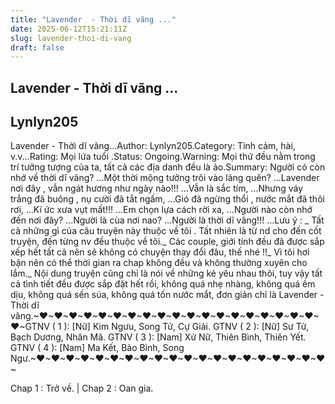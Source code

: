 ```yaml
---
title: "Lavender  - Thời dĩ vãng ..."
date: 2025-06-12T15:21:11Z
slug: lavender-thoi-di-vang
draft: false
---
```


## Lavender  - Thời dĩ vãng ...

## Lynlyn205

Lavender - Thời dĩ vãng...Author: Lynlyn205.Category: Tình cảm, hài, v.v...Rating: Mọi lứa tuổi .Status: Ongoing.Warning: Mọi thứ đều nằm trong trí tưởng tượng của ta, tất cả các địa danh đều là ảo.Summary: Người có còn nhớ về thời dĩ vãng? ...Một thời mộng tưởng trôi vào lãng quên? ...Lavender nơi đây , vẫn ngát hương như ngày nào!!! ...Vẫn là sắc tím, ...Nhưng váy trắng đã buông , nụ cười đã tắt ngấm, ...Gió đã ngừng thổi , nước mắt đã thôi rơi, ...Kí ức xưa vụt mất!!! ...Em chọn lựa cách rời xa, ...Người nào còn nhớ đến nơi đây? ...Người là cùa nơi nao? ...Người là thời dĩ vãng!!! ...Lưu ý : _ Tất cả những gì của câu truyện này thuộc về tôi . Tất nhiên là từ nd cho đến cốt truyện, đến từng nv đều thuộc về tôi._ Các couple, giới tính đều đã được sắp xếp hết tất cả nên sẽ không có chuyện thay đổi đâu, thế nhé !!_ Vì tôi hơi bận nên có thể thời gian ra chap không đều và không thường xuyên cho lắm._ Nội dung truyện cũng chỉ là nói về những kẻ yêu nhau thôi, tuy vậy tất cả tình tiết đều được sắp đặt hết rồi, không quá nhẹ nhàng, không quá êm dịu, không quá sến súa, không quá tốn nước mắt, đơn giản chỉ là Lavender - Thời dĩ vãng.~♥~♥~♥~♥~♥~♥~♥~♥~♥~♥~♥~♥~♥~♥~♥~♥~♥~♥~♥~♥~GTNV ( 1 ): [Nữ] Kim Ngưu, Song Tử, Cự Giải. GTNV ( 2 ): [Nữ] Sư Tử, Bạch Dương, Nhân Mã. 
GTNV ( 3 ): [Nam] Xử Nữ, Thiên Bình, Thiên Yết.
 GTNV ( 4 ): [Nam] Ma Kết, Bảo Bình, Song Ngư.~♥~♥~♥~♥~♥~♥~♥~♥~♥~♥~♥~♥~♥~♥~♥~♥~♥~♥~♥~♥~
 
Chap 1 : Trở về. | Chap 2 : Oan gia.